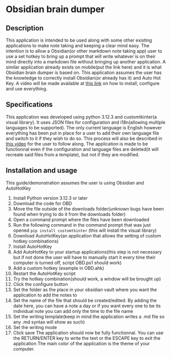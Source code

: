 # Obsidian brain dumper

## Description
This application is intended to be used along with some other existing applications to make note taking and keeping a clear mind easy.
The intention is to allow a Obsidian(or other markdown note taking app) user to use a set hotkey to bring up a prompt that will
write whatever is on their mind directly into a markdown file without bringing up another application.  A similar application already
exists on mobile(put the link here) and it is what Obsidian brain dumper is based on.  This application assumes the user has the knowledge
to correctly install Obsidian(or already has it) and Auto Hot Key.  A video will be made available at [this link](https://github.com)
on how to install, configure and use everything.

## Specifications
This application was developed using python 3.12.3 and customtkinter(a visual library).  It uses JSON files for configuration and
i18n(allowing multiple languages to be supported).  The only current language is English however everything has been put in place for a
user to add their own language file and switch to it if they wish to do so.  This process will also be described in [this video](https://github.com)
for the user to follow along.  The application is made to be functionnal even if the configuration and language files are deleted(it will 
recreate said files from a template), but not if they are modified.

## Installation and usage
This guide/demonstration assumes the user is using Obsidian and AutoHotKey
1. Install Python version 3.12.3 or later
2. Download the code for OBD
3. Move the file outside of the downloads folder(unknown bugs have been found when trying to do it from the downloads folder)
4. Open a command prompt where the files have been downloaded
5. Run the following command in the command prompt that was just opened `pip install customtkinter` (this will install the visual library)
6. Download AutoHotKey(an application that allows the setting of custom hotkey combinations)
7. Install AutoHotKey
8. Add AutoHotKey to your startup applications(this step is not necessary but if not done the user will have to manually start it every 
time their computer is turned off, script OBD.ps1 should work)
9. Add a custom hotkey (example in OBD.ahk)
10. Restart the AutoHotKey script
11. Try the hotkey combination(should work, a window will be brought up)
12. Click the configure button
13. Set the folder as the place in your obsidian vault where you want the application to add the notes to
14. Set the name of the file that should be created/edited.
    By adding the date here, you can have a note a day or if you want every one to be its individual note you can add only the time to the file name
15. Set the writing template(keep in mind the application writes a .md file so any .md syntax will show as such)
16. Set the writing mode
17. Click save
 The application should now be fully functionnal.  You can use the RETURN/ENTER key to write the text or the ESCAPE key to exit the application
    The main color of the application is the theme of your computer.
   